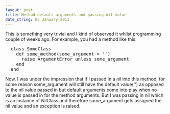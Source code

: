 ```yaml
---
layout: post
title: Method default arguments and passing nil value
date_string: 03 January 2011
---
```


This is something very trivial and I kind of observed it whilst programming couple of weeks ago. For example, you had a method like this:

<pre>
  class SomeClass
    def some_method(some_argument = '')
      raise ArgumentError unless some_argument
    end
  end
</pre>


Now, I was under the impression that if I passed in a nil into this method, for some reason some_argument will still have the default value('') as opposed to the nil value passed in but default arguments come into play when no value is passed in for the method arguments. But I was passing in nil which is an instance of NilClass and therefore some_argument gets assigned the nil value and an exception is raised.
